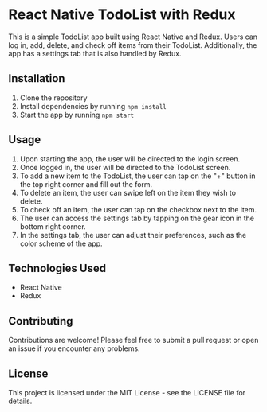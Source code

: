 # React Native TodoList with Redux

This is a simple TodoList app built using React Native and Redux. Users can log in, add, delete, and check off items from their TodoList. Additionally, the app has a settings tab that is also handled by Redux.

## Installation

1. Clone the repository
2. Install dependencies by running `npm install`
3. Start the app by running `npm start`

## Usage

1. Upon starting the app, the user will be directed to the login screen. 
2. Once logged in, the user will be directed to the TodoList screen.
3. To add a new item to the TodoList, the user can tap on the "+" button in the top right corner and fill out the form.
4. To delete an item, the user can swipe left on the item they wish to delete.
5. To check off an item, the user can tap on the checkbox next to the item.
6. The user can access the settings tab by tapping on the gear icon in the bottom right corner.
7. In the settings tab, the user can adjust their preferences, such as the color scheme of the app.

## Technologies Used

- React Native
- Redux

## Contributing

Contributions are welcome! Please feel free to submit a pull request or open an issue if you encounter any problems.

## License

This project is licensed under the MIT License - see the LICENSE file for details.
